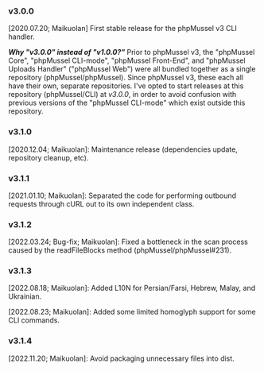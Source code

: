 ### v3.0.0

[2020.07.20; Maikuolan] First stable release for the phpMussel v3 CLI handler.

__*Why "v3.0.0" instead of "v1.0.0?"*__ Prior to phpMussel v3, the "phpMussel Core", "phpMussel CLI-mode", "phpMussel Front-End", and "phpMussel Uploads Handler" ("phpMussel Web") were all bundled together as a single repository (phpMussel/phpMussel). Since phpMussel v3, these each all have their own, separate repositories. I've opted to start releases at this repository (phpMussel/CLI) at *v3.0.0*, in order to avoid confusion with previous versions of the "phpMussel CLI-mode" which exist outside this repository.

### v3.1.0

[2020.12.04; Maikuolan]: Maintenance release (dependencies update, repository cleanup, etc).

### v3.1.1

[2021.01.10; Maikuolan]: Separated the code for performing outbound requests through cURL out to its own independent class.

### v3.1.2

[2022.03.24; Bug-fix; Maikuolan]: Fixed a bottleneck in the scan process caused by the readFileBlocks method (phpMussel/phpMussel#231).

### v3.1.3

[2022.08.18; Maikuolan]: Added L10N for Persian/Farsi, Hebrew, Malay, and Ukrainian.

[2022.08.23; Maikuolan]: Added some limited homoglyph support for some CLI commands.

### v3.1.4

[2022.11.20; Maikuolan]: Avoid packaging unnecessary files into dist.
